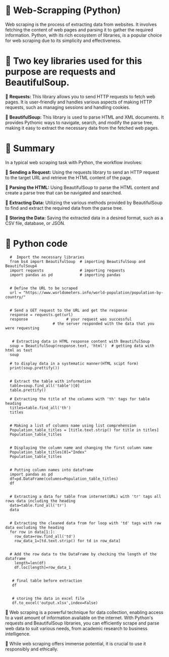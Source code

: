 # :key: Web-Scrapping (Python)

Web scraping is the process of extracting data from websites. It involves fetching the content of web pages and parsing it to gather the required information. Python, with its rich ecosystem of libraries, is a popular choice for web scraping due to its simplicity and effectiveness.


# :key: Two key libraries used for this purpose are requests and BeautifulSoup. 

:paperclip: **Requests:** This library allows you to send HTTP requests to fetch web pages. It is user-friendly and handles various aspects of making HTTP requests, such as managing sessions and handling cookies.


:paperclip: **BeautifulSoup:** This library is used to parse HTML and XML documents. It provides Pythonic ways to navigate, search, and modify the parse tree, making it easy to extract the necessary data from the fetched web pages.


# :key: Summary
In a typical web scraping task with Python, the workflow involves:

:paperclip: **Sending a Request:** Using the requests library to send an HTTP request to the target URL and retrieve the HTML content of the page.


:paperclip: **Parsing the HTML:** Using BeautifulSoup to parse the HTML content and create a parse tree that can be navigated and searched.


:paperclip: **Extracting Data:** Utilizing the various methods provided by BeautifulSoup to find and extract the required data from the parse tree.


:paperclip: **Storing the Data:** Saving the extracted data in a desired format, such as a CSV file, database, or JSON.


# :key: Python code


      #  Import the necessary libraries
      from bs4 import BeautifulSoup  # importing BeautifulSoup and BeautifulSoup4
      import requests                # importing requests
      import pandas as pd            # importing pandas


      # Define the URL to be scraped
      url = "https://www.worldometers.info/world-population/population-by-country/"


      # Send a GET request to the URL and get the response
      response = requests.get(url)
      response                 # your request was successful 
                         # the server responded with the data that you were requesting


       # Extracting data in HTML response content with BeautifulSoup
      soup = BeautifulSoup(response.text, 'html')  # getting data with html as text
      soup                  
      
      # to display data in a systematic manner(HTML scipt form)
      print(soup.prettify())

      
      # Extract the table with information
      table=soup.find_all('table')[0]
      table.prettify()

      # Extracting the title of the columns with 'th' tags for table heading
      titles=table.find_all('th')
      titles

      
      # Making a list of columns name using list comprehension
      Population_table_titles = [title.text.strip() for title in titles]
      Population_table_titles


      # Displaying the column name and changing the first column name 
      Population_table_titles[0]="Index"
      Population_table_titles


      # Putting column names into dataframe
      import pandas as pd
      df=pd.DataFrame(columns=Population_table_titles)
      df


      # Extracting a data for table from internet(URL) with 'tr' tags all rows data including the heading
      data=table.find_all('tr')
      data


      # Extracting the cleaned data from for loop with 'td' tags with raw data excluding the heading
      for row in data[1:]:
        row_data=row.find_all('td')
        row_data_1=[td.text.strip() for td in row_data]


      # Add the row data to the DataFrame by checking the length of the dataframe
        length=len(df)
        df.loc[length]=row_data_1


       # final table before extraction
       df


       # storing the data in excel file
       df.to_excel('output.xlsx',index=False)




:paperclip:  Web scraping is a powerful technique for data collection, enabling access to a vast amount of information available on the internet. With Python's requests and BeautifulSoup libraries, you can efficiently scrape and parse web data to suit various needs, from academic research to business intelligence.




:paperclip:  While web scraping offers immense potential, it is crucial to use it responsibly and ethically. 
